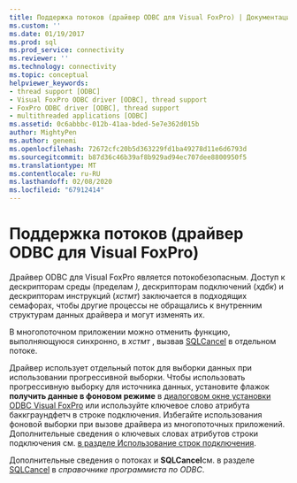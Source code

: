```yaml
---
title: Поддержка потоков (драйвер ODBC для Visual FoxPro) | Документация Майкрософт
ms.custom: ''
ms.date: 01/19/2017
ms.prod: sql
ms.prod_service: connectivity
ms.reviewer: ''
ms.technology: connectivity
ms.topic: conceptual
helpviewer_keywords:
- thread support [ODBC]
- Visual FoxPro ODBC driver [ODBC], thread support
- FoxPro ODBC driver [ODBC], thread support
- multithreaded applications [ODBC]
ms.assetid: 0c6abbbc-012b-41aa-bded-5e7e362d015b
author: MightyPen
ms.author: genemi
ms.openlocfilehash: 72672cfc20b5d363229fd1ba49278d11e6d6793d
ms.sourcegitcommit: b87d36c46b39af8b929ad94ec707dee8800950f5
ms.translationtype: MT
ms.contentlocale: ru-RU
ms.lasthandoff: 02/08/2020
ms.locfileid: "67912414"
---
```

# <a name="thread-support-visual-foxpro-odbc-driver"></a>Поддержка потоков (драйвер ODBC для Visual FoxPro)
Драйвер ODBC для Visual FoxPro является потокобезопасным. Доступ к дескрипторам среды (пределам *),* дескрипторам подключений (*хдбк*) и дескрипторам инструкций (*хстмт*) заключается в подходящих семафорах, чтобы другие процессы не обращались к внутренним структурам данных драйвера и могут изменять их.  
  
 В многопоточном приложении можно отменить функцию, выполняющуюся синхронно, в *хстмт* , вызвав [SQLCancel](../../odbc/microsoft/sqlcancel-visual-foxpro-odbc-driver.md) в отдельном потоке.  
  
 Драйвер использует отдельный поток для выборки данных при использовании прогрессивной выборки. Чтобы использовать прогрессивную выборку для источника данных, установите флажок **получить данные в фоновом режиме** в [диалоговом окне установки ODBC Visual FoxPro](../../odbc/microsoft/odbc-visual-foxpro-setup-dialog-box.md) или используйте ключевое слово атрибута баккграундфетч в строке подключения. Избегайте использования фоновой выборки при вызове драйвера из многопоточных приложений. Дополнительные сведения о ключевых словах атрибутов строки подключения см. [в разделе Использование строк подключения](../../odbc/microsoft/using-connection-strings.md).  
  
 Дополнительные сведения о потоках и **SQLCancel**см. в разделе [SQLCancel](../../odbc/reference/syntax/sqlcancel-function.md) в *справочнике программиста по ODBC*.
